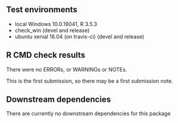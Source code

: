 ## Test environments
* local Windows 10.0.19041, R 3.5.3
* check_win (devel and release)
* ubuntu xenial 16.04 (on travis-ci) (devel and release)

## R CMD check results
There were no ERRORs, or WARNINGs or NOTEs.

This is the first submission, so there may be a first submission note.

## Downstream dependencies
There are currently no downstream dependencies for this package